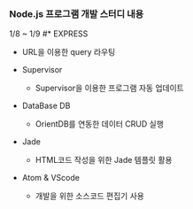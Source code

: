 ### Node.js 프로그램 개발 스터디 내용 

1/8 ~ 1/9
#* EXPRESS
  - URL을 이용한 query 라우팅 
  
* Supervisor
  - Supervisor을 이용한 프로그램 자동 업데이트 
  
* DataBase DB
  - OrientDB를 연동한 데이터 CRUD 실행 
  
* Jade
  - HTML코드 작성을 위한 Jade 템플릿 활용 
  
* Atom & VScode 
  - 개발을 위한 소스코드 편집기 사용
